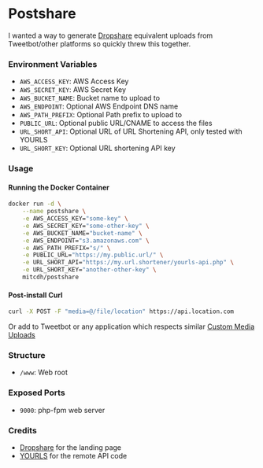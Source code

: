 # Postshare

I wanted a way to generate [Dropshare](https://getdropsha.re) equivalent uploads from Tweetbot/other platforms so quickly threw this together.

### Environment Variables

* `AWS_ACCESS_KEY`: AWS Access Key
* `AWS_SECRET_KEY`: AWS Secret Key
* `AWS_BUCKET_NAME`: Bucket name to upload to
* `AWS_ENDPOINT`: Optional AWS Endpoint DNS name
* `AWS_PATH_PREFIX`: Optional Path prefix to upload to
* `PUBLIC_URL`: Optional public URL/CNAME to access the files
* `URL_SHORT_API`: Optional URL of URL Shortening API, only tested with YOURLS
* `URL_SHORT_KEY`: Optional URL shortening API key

### Usage
#### Running the Docker Container
````bash
docker run -d \
    --name postshare \
    -e AWS_ACCESS_KEY="some-key" \
    -e AWS_SECRET_KEY="some-other-key" \
    -e AWS_BUCKET_NAME="bucket-name" \
    -e AWS_ENDPOINT="s3.amazonaws.com" \
    -e AWS_PATH_PREFIX="s/" \
    -e PUBLIC_URL="https://my.public.url/" \
    -e URL_SHORT_API="https://my.url.shortener/yourls-api.php" \
    -e URL_SHORT_KEY="another-other-key" \
    mitcdh/postshare
````

#### Post-install Curl
```bash
curl -X POST -F "media=@/file/location" https://api.location.com
```

Or add to Tweetbot or any application which respects similar [Custom Media Uploads](http://tapbots.net/tweetbot/custom_media/)

### Structure
* `/www`: Web root

### Exposed Ports
* `9000`: php-fpm web server

### Credits
* [Dropshare](https://getdropsha.re) for the landing page
* [YOURLS](https://github.com/YOURLS/YOURLS/wiki/Remote-API) for the remote API code
